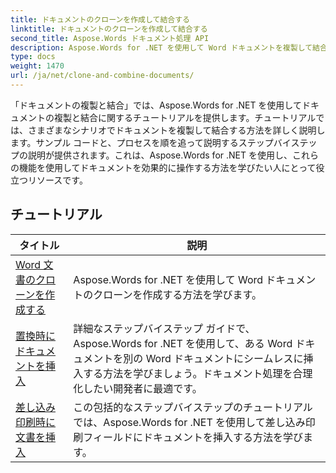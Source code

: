 ```yaml
---
title: ドキュメントのクローンを作成して結合する
linktitle: ドキュメントのクローンを作成して結合する
second_title: Aspose.Words ドキュメント処理 API
description: Aspose.Words for .NET を使用して Word ドキュメントを複製して結合する方法を学びます。ドキュメントのコピーを作成する方法、複数のドキュメントを 1 つに結合する方法、セクション、ヘッダー、フッターを管理する方法を学びます。
type: docs
weight: 1470
url: /ja/net/clone-and-combine-documents/
---
```

「ドキュメントの複製と結合」では、Aspose.Words for .NET を使用してドキュメントの複製と結合に関するチュートリアルを提供します。チュートリアルでは、さまざまなシナリオでドキュメントを複製して結合する方法を詳しく説明します。サンプル コードと、プロセスを順を追って説明するステップバイステップの説明が提供されます。これは、Aspose.Words for .NET を使用し、これらの機能を使用してドキュメントを効果的に操作する方法を学びたい人にとって役立つリソースです。

 ## チュートリアル
| タイトル | 説明 |
| --- | --- |
| [Word 文書のクローンを作成する](./cloning-document/) | Aspose.Words for .NET を使用して Word ドキュメントのクローンを作成する方法を学びます。 |
| [置換時にドキュメントを挿入](./insert-document-at-replace/) | 詳細なステップバイステップ ガイドで、Aspose.Words for .NET を使用して、ある Word ドキュメントを別の Word ドキュメントにシームレスに挿入する方法を学びましょう。ドキュメント処理を合理化したい開発者に最適です。 |
| [差し込み印刷時に文書を挿入](./insert-document-at-mail-merge/) | この包括的なステップバイステップのチュートリアルでは、Aspose.Words for .NET を使用して差し込み印刷フィールドにドキュメントを挿入する方法を学びます。 |